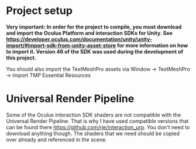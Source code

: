 # Project setup
**Very important: In order for the project to compile, you must download and import the Oculus Platform and interaction SDKs for Unity. See https://developer.oculus.com/documentation/unity/unity-import/#import-sdk-from-unity-asset-store for more information on how to import it. Version 46 of the SDK was used during the development of this project.**

You should also import the TextMeshPro assets via Window -> TextMeshPro -> Import TMP Essential Resources

# Universal Render Pipeline
Some of the Oculus interaction SDK shaders are not compatible with the Universal Render Pipeline. That is why I have used compatible versions that can be found there https://github.com/rje/interaction_urp. You don't need to download anything though. The shaders that we need should be copied over already and referenced in the scene.